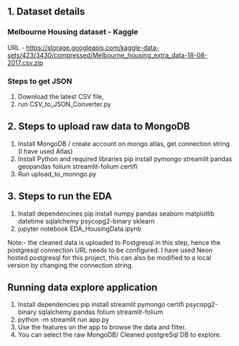 ## 1. Dataset details
### Melbourne Housing dataset - Kaggle
URL - https://storage.googleapis.com/kaggle-data-sets/423/3430/compressed/Melbourne_housing_extra_data-18-08-2017.csv.zip

### Steps to get JSON
1. Download the latest CSV file, 
2. run CSV_to_JSON_Converter.py

## 2. Steps to upload raw data to MongoDB
1. Install MongoDB / create account on mongo atlas, get connection string. (I have used Atlas)
2. Install Python and required libraries
    pip install pymongo streamlit pandas geopandas folium streamlit-folium certifi
3. Run upload_to_monngo.py

## 3. Steps to run the EDA 
1. Install dependencines
      pip install numpy pandas seaborn matplotlib datetime sqlalchemy psycopg2-binary sklearn
2. jupyter notebook EDA_HousingData.ipynb

Note:- the cleaned data is uploaded to Postgresql in this step, hence the postgresql connection URL needs to be configured. 
I have used Neon hosted postgresql for this project, this can also be modified to a local version by changing the connection string.


## Running data explore application
1. Install dependencies
    pip install streamlit pymongo certifi psycopg2-binary sqlalchemy pandas folium streamlit-folium
2. python -m streamlit run app.py
3. Use the features on the app to browse the data and filter.
4. You can select the raw MongoDB/ Cleaned postgreSql DB to explore.


